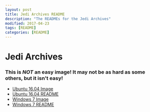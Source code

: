 ```yaml
---
layout: post
title: Jedi Archives README
description: "The READMEs for the Jedi Archives"
modified: 2017-04-23
tags: [README]
categories: [README]
---
```


# Jedi Archives

### This is *NOT* an easy image! It may not be as hard as some others, but it isn't easy!

 - [Ubuntu 16.04 Image](https://http.cat/404)
 - [Ubuntu 16.04 README](/ReadmeDump/JediArchiveUbuntu16)
 - [Windows 7 Image](https://http.cat/404)
 - [Windows 7 README](/ReadmeDump/JediArchiveWindows7)
